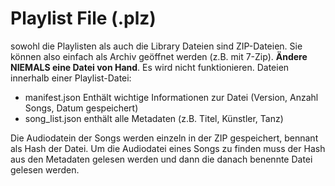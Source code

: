 # Playlist File (.plz)
sowohl die Playlisten als auch die Library Dateien sind ZIP-Dateien. Sie können also einfach als Archiv geöffnet werden (z.B. mit 7-Zip). **Ändere NIEMALS eine Datei von Hand**. Es wird nicht funktionieren.
Dateien innerhalb einer Playlist-Datei:
- manifest.json Enthält wichtige Informationen zur Datei (Version, Anzahl Songs, Datum gespeichert)
- song_list.json enthält alle Metadaten (z.B. Titel, Künstler, Tanz)

Die Audiodatein der Songs werden einzeln in der ZIP gespeichert, bennant als Hash der Datei.
Um die Audiodatei eines Songs zu finden muss der Hash aus den Metadaten gelesen werden und dann die danach benennte Datei gelesen werden.